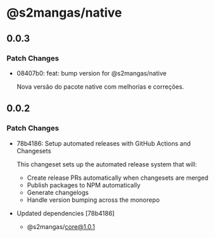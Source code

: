 # @s2mangas/native

## 0.0.3

### Patch Changes

- 08407b0: feat: bump version for @s2mangas/native

  Nova versão do pacote native com melhorias e correções.

## 0.0.2

### Patch Changes

- 78b4186: Setup automated releases with GitHub Actions and Changesets

  This changeset sets up the automated release system that will:
  - Create release PRs automatically when changesets are merged
  - Publish packages to NPM automatically
  - Generate changelogs
  - Handle version bumping across the monorepo

- Updated dependencies [78b4186]
  - @s2mangas/core@1.0.1
